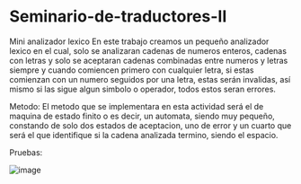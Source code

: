 # Seminario-de-traductores-II
Mini analizador lexico
En este trabajo creamos un pequeño analizador lexico en el cual, solo se analizaran cadenas de numeros enteros, cadenas con letras y solo se aceptaran cadenas combinadas entre numeros y letras siempre y cuando comiencen primero con cualquier letra, si estas comienzan con un numero seguidos por una letra, estas serán invalidas, así mismo si las sigue algun simbolo o operador, todos estos seran errores.

Metodo:
El metodo que se implementara en esta actividad será el de maquina de estado finito o es decir, un automata, siendo muy pequeño, constando de solo dos estados de aceptacion, uno de error y un cuarto que será el que identifique si la cadena analizada termino, siendo el espacio.


Pruebas:

![image](https://github.com/luisalfello/SSeminario-de-traductores-II/assets/84816868/345cf91d-3880-4939-8ebf-850be1352cbb)

